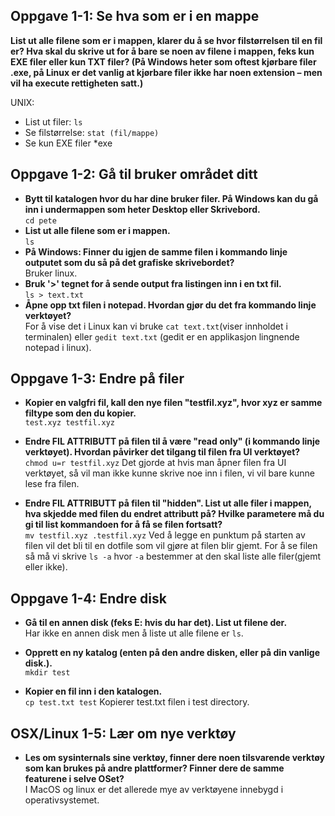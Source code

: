 ## Oppgave 1-1: Se hva som er i en mappe

**List ut alle filene som er i mappen, klarer du å se hvor filstørrelsen til en fil er? Hva skal du skrive ut for å bare se noen av filene i mappen, feks kun EXE filer eller kun TXT filer? (På Windows heter som oftest kjørbare filer .exe, på Linux er det vanlig at kjørbare filer ikke har noen extension – men vil ha execute rettigheten satt.)**

UNIX:

-   List ut filer: `ls`
-   Se filstørrelse: `stat (fil/mappe)`
-   Se kun EXE filer \*exe

## Oppgave 1-2: Gå til bruker området ditt

-   **Bytt til katalogen hvor du har dine bruker filer. På Windows kan du gå inn i undermappen som heter Desktop eller Skrivebord.**  
    `cd pete`
-   **List ut alle filene som er i mappen.**  
    `ls`
-   **På Windows: Finner du igjen de samme filen i kommando linje outputet som du så på det grafiske skrivebordet?**  
    Bruker linux.
-   **Bruk '>' tegnet for å sende output fra listingen inn i en txt fil.**  
    `ls > text.txt`
-   **Åpne opp txt filen i notepad. Hvordan gjør du det fra kommando linje verktøyet?**  
    For å vise det i Linux kan vi bruke `cat text.txt`(viser innholdet i terminalen) eller `gedit text.txt` (gedit er en applikasjon lingnende notepad i linux).

## Oppgave 1-3: Endre på filer

-   **Kopier en valgfri fil, kall den nye filen "testfil.xyz", hvor xyz er samme filtype som den du kopier.**  
    `test.xyz testfil.xyz`

-   **Endre FIL ATTRIBUTT på filen til å være "read only" (i kommando linje verktøyet). Hvordan påvirker det tilgang til filen fra UI verktøyet?**  
    `chmod u=r testfil.xyz` Det gjorde at hvis man åpner filen fra UI verktøyet, så vil man ikke kunne skrive noe inn i filen, vi vil bare kunne lese fra filen.

-   **Endre FIL ATTRIBUTT på filen til "hidden". List ut alle filer i mappen, hva skjedde med filen du endret attributt på? Hvilke parametere må du gi til list kommandoen for å få se filen fortsatt?**  
    `mv testfil.xyz .testfil.xyz` Ved å legge en punktum på starten av filen vil det bli til en dotfile som vil gjøre at filen blir gjemt. For å se filen så må vi skrive `ls -a` hvor `-a` bestemmer at den skal liste alle filer(gjemt eller ikke).

## Oppgave 1-4: Endre disk

-   **Gå til en annen disk (feks E: hvis du har det). List ut filene der.**  
    Har ikke en annen disk men å liste ut alle filene er `ls`.

-   **Opprett en ny katalog (enten på den andre disken, eller på din vanlige disk.).**  
    `mkdir test`

-   **Kopier en fil inn i den katalogen.**  
    `cp test.txt test` Kopierer test.txt filen i test directory.

## OSX/Linux 1-5: Lær om nye verktøy

-   **Les om sysinternals sine verktøy, finner dere noen tilsvarende verktøy som kan brukes på andre plattformer? Finner dere de samme featurene i selve OSet?**  
    I MacOS og linux er det allerede mye av verktøyene innebygd i operativsystemet.

